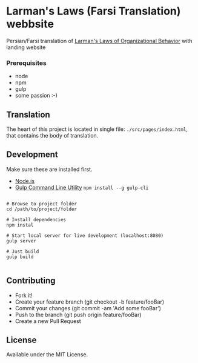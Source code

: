 # Larman's Laws (Farsi Translation) webbsite

Persian/Farsi translation of [Larman's Laws of Organizational Behavior](https://www.craiglarman.com/wiki/index.php?title=Larman%27s_Laws_of_Organizational_Behavior#) with landing website

### Prerequisites
- node
- npm
- gulp
- some passion :-)

## Translation

The heart of this project is located in single file: `./src/pages/index.html`, that contains the body of translation.

## Development

Make sure these are installed first.

* [Node.js](http://nodejs.org)
* [Gulp Command Line Utility]((http://gulpjs.com)) `npm install --g gulp-cli`

```shell

# Browse to project folder
cd /path/to/project/folder

# Install dependencies
npm instal

# Start local server for live development (localhost:8080)
gulp server

# Just build
gulp build


```

## Contributing

- Fork it!
- Create your feature branch (git checkout -b feature/fooBar)
- Commit your changes (git commit -am 'Add some fooBar')
- Push to the branch (git push origin feature/fooBar)
- Create a new Pull Request


## License
Available under the MIT License.

